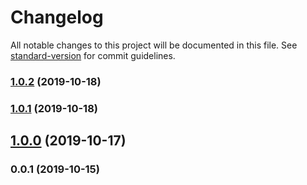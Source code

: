 # Changelog

All notable changes to this project will be documented in this file. See [standard-version](https://github.com/conventional-changelog/standard-version) for commit guidelines.

### [1.0.2](https://github.com/OvalMoney/stylelint-config-oval/compare/v1.0.1...v1.0.2) (2019-10-18)

### [1.0.1](https://github.com/OvalMoney/stylelint-config-oval/compare/v1.0.0...v1.0.1) (2019-10-18)

## [1.0.0](https://github.com/OvalMoney/stylelint-config-oval/compare/v0.0.1...v1.0.0) (2019-10-17)

### 0.0.1 (2019-10-15)
